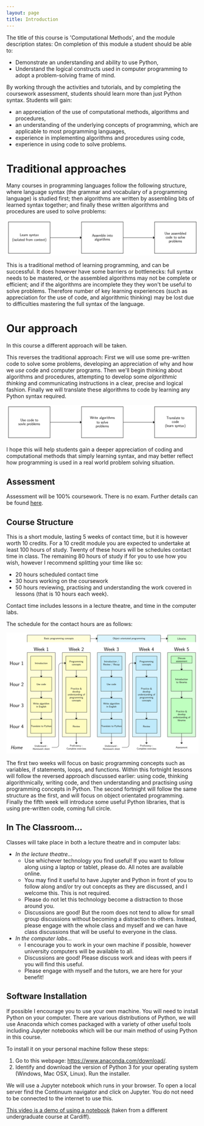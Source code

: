 ```yaml
---
layout: page
title: Introduction
---
```


The title of this course is 'Computational Methods', and the module description states: On completion of this module a student should be able to:
  + Demonstrate an understanding and ability to use Python,
  + Understand the logical constructs used in computer programming to adopt a problem-solving frame of mind.

By working through the activities and tutorials, and by completing the coursework assessment, students should learn more than just Python syntax.
Students will gain:
  + an appreciation of the use of computational methods, algorithms and procedures,
  + an understanding of the underlying concepts of programming, which are applicable to most programming languages,
  + experience in implementing algorithms and procedures using code,
  + experience in using code to solve problems.

# Traditional approaches

Many courses in programming languages follow the following structure, where language syntax (the grammar and vocabulary of a programming language) is studied first; then algorithms are written by assembling bits of learned syntax together; and finally these written algorithms and procedures are used to solve problems:

![](/assets/tranditional.svg)

This is a traditional method of learning programming, and can be successful.
It does however have some barriers or bottlenecks: full syntax needs to be mastered, or the assembled algorithms may not be complete or efficient; and if the algorithms are incomplete they they won't be useful to solve problems.
Therefore number of key learning experiences (such as appreciation for the use of code, and algorithmic thinking) may be lost due to difficulties mastering the full syntax of the language.

# Our approach

In this course a different approach will be taken.

This reverses the traditional approach: First we will use some pre-written code to solve some problems, developing an appreciation of why and how we *use* code and computer programs. Then we'll begin thinking about algorithms and procedures, attempting to develop some *algorithmic thinking* and communicating instructions in a clear, precise and logical fashion. Finally we will translate these algorithms to code by learning any Python syntax required.

![](/assets/flipped.svg)

I hope this will help students gain a deeper appreciation of coding and computational methods that simply learning syntax, and may better reflect how programming is used in a real world problem solving situation.


## Assessment

Assessment will be 100% coursework.
There is no exam.
Further details can be found [here](/assessment/).


## Course Structure

This is a short module, lasting 5 weeks of contact time, but it is however worth 10 credits.
For a 10 credit module you are expected to undertake at least 100 hours of study.
Twenty of these hours will be schedules contact time in class.
The remaining 80 hours of study if for you to use how you wish, however I recommend splitting your time like so:

  + 20 hours scheduled contact time
  + 30 hours working on the coursework
  + 50 hours reviewing, practising and understanding the work covered in lessons (that is 10 hours each week).

Contact time includes lessons in a lecture theatre, and time in the computer labs.

The schedule for the contact hours are as follows:

![](/assets/structure.svg)

The first two weeks will focus on basic programming concepts such as variables, if statements, loops, and functions.
Within this fortnight lessons will follow the reversed approach discussed earlier: using code, thinking algorithmically, writing code, and then understanding and practising using programming concepts in Python.
The second fortnight will follow the same structure as the first, and will focus on object orientated programming.
Finally the fifth week will introduce some useful Python libraries, that is using pre-written code, coming full circle.

## In The Classroom...

Classes will take place in both a lecture theatre and in computer labs:

+ *In the lecture theatre...*
  + Use whichever technology you find useful! If you want to follow along using a laptop or tablet, please do. All notes are available online.
  + You may find it useful to have Jupyter and Python in front of you to follow along and/or try out concepts as they are discussed, and I welcome this. This is not required.
  + Please do not let this technology become a distraction to those around you.
  + Discussions are good! But the room does not tend to allow for small group discussions without becoming a distraction to others. Instead, please engage with the whole class and myself and we can have class discussions that will be useful to everyone in the class.
+ *In the computer labs...*
  + I encourage you to work in your own machine if possible, however university computers will be available to all.
  + Discussions are good! Please discuss work and ideas with peers if you will find this useful.
  + Please engage with myself and the tutors, we are here for your benefit!


## Software Installation

If possible I encourage you to use your own machine.
You will need to install Python on your computer.
There are various distributions of Python, we will use Anaconda which comes packaged with a variety of other useful tools including Jupyter notebooks which will be our main method of using Python in this course.

To install it on your personal machine follow these steps:

  1. Go to this webpage: https://www.anaconda.com/download/.
  2. Identify and download the version of Python 3 for your operating system (Windows, Mac OSX, Linux). Run the installer.

We will use a Jupyter notebook which runs in your browser.
To open a local server find the Continuum navigator and click on Jupyter.
You do not need to be connected to the internet to use this.

[This video is a demo of using a notebook](https://www.youtube.com/watch?v=Zk0RhwCiiNA&feature=youtu.be) (taken from a different undergraduate course at Cardiff).